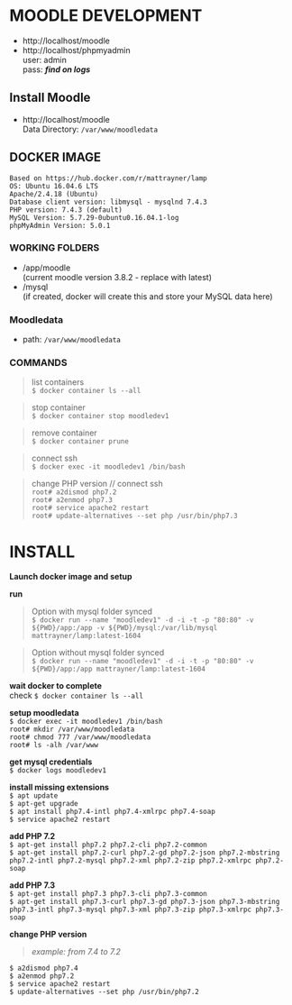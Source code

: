 
# MOODLE DEVELOPMENT 
- http://localhost/moodle
- http://localhost/phpmyadmin  
    user: admin   
    pass: ***find on logs***

## Install Moodle
- http://localhost/moodle  
    Data Directory: ```/var/www/moodledata```

## DOCKER IMAGE
    Based on https://hub.docker.com/r/mattrayner/lamp  
    OS: Ubuntu 16.04.6 LTS  
    Apache/2.4.18 (Ubuntu)  
    Database client version: libmysql - mysqlnd 7.4.3  
    PHP version: 7.4.3 (default)  
    MySQL Version: 5.7.29-0ubuntu0.16.04.1-log  
    phpMyAdmin Version: 5.0.1       

### WORKING FOLDERS
- /app/moodle     
    (current moodle version 3.8.2 - replace with latest) 
- /mysql          
    (if created, docker will create this and store your MySQL data here)

### Moodledata
- path: ```/var/www/moodledata```

### COMMANDS

> list containers  
```$ docker container ls --all```

> stop container  
```$ docker container stop moodledev1```

> remove container  
```$ docker container prune```

> connect ssh  
```$ docker exec -it moodledev1 /bin/bash```

> change PHP version
    // connect ssh  
    ```root# a2dismod php7.2```  
    ```root# a2enmod php7.3```  
    ```root# service apache2 restart```  
    ```root# update-alternatives --set php /usr/bin/php7.3```

# INSTALL 
**Launch docker image and setup**

**run**
> Option with mysql folder synced  
    ```$ docker run --name "moodledev1" -d -i -t -p "80:80" -v ${PWD}/app:/app -v ${PWD}/mysql:/var/lib/mysql mattrayner/lamp:latest-1604```  

> Option without mysql folder synced  
    ```$ docker run --name "moodledev1" -d -i -t -p "80:80" -v ${PWD}/app:/app mattrayner/lamp:latest-1604```  

**wait docker to complete**  
    check ```$ docker container ls --all```  

**setup moodledata**  
    ```$ docker exec -it moodledev1 /bin/bash```  
    ```root# mkdir /var/www/moodledata```  
    ```root# chmod 777 /var/www/moodledata```  
    ```root# ls -alh /var/www```  

**get mysql credentials**  
    ```$ docker logs moodledev1```  

**install missing extensions**  
    ```$ apt update```  
    ```$ apt-get upgrade```  
    ```$ apt install php7.4-intl php7.4-xmlrpc php7.4-soap```  
    ```$ service apache2 restart```  

**add PHP 7.2**  
```$ apt-get install php7.2 php7.2-cli php7.2-common```    
```$ apt-get install php7.2-curl php7.2-gd php7.2-json php7.2-mbstring php7.2-intl php7.2-mysql php7.2-xml php7.2-zip php7.2-xmlrpc php7.2-soap```  

**add PHP 7.3**  
```$ apt-get install php7.3 php7.3-cli php7.3-common```    
```$ apt-get install php7.3-curl php7.3-gd php7.3-json php7.3-mbstring php7.3-intl php7.3-mysql php7.3-xml php7.3-zip php7.3-xmlrpc php7.3-soap```  

**change PHP version**   
> *example: from 7.4 to 7.2*    

```$ a2dismod php7.4```  
```$ a2enmod php7.2```  
```$ service apache2 restart```    
```$ update-alternatives --set php /usr/bin/php7.2```  
